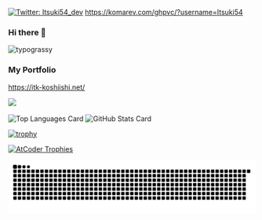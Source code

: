 [![Twitter: Itsuki54_dev](https://img.shields.io/twitter/follow/Itsuki54_dev?style=social)](https://twitter.com/Itsuki54_dev)
https://komarev.com/ghpvc/?username=Itsuki54

### Hi there 👋

![typograssy](https://typograssy.deno.dev/api?text=Itsuki54)

### My Portfolio
https://itk-koshiishi.net/

![](https://github-profile-summary-cards.vercel.app/api/cards/profile-details?username=Itsuki54&theme=2077&count_private=true)

<div align="left">
  <img src="https://github-readme-stats.vercel.app/api/top-langs/?username=Itsuki54&layout=compact&theme=tokyonight&count_private=true" alt="Top Languages Card" width="35%" />
  <img src="https://github-readme-stats.vercel.app/api?username=Itsuki54&theme=tokyonight&count_private=true" alt="GitHub Stats Card" width="40%" />
</div>

[![trophy](https://github-profile-trophy.vercel.app/?username=Itsuki54&theme=onedark&count_private=true)](https://github-profile-trophy.vercel.app/?username=Itsuki54&theme=tokyonight)

[![AtCoder Trophies](https://atcoder-trophies.vercel.app/api/v1/atcoder?username=itsuki_54&theme=monokai)](https://github.com/KATO-Hiro/AtCoderTrophies)

<picture>
  <source media="(prefers-color-scheme: dark)" srcset="./img/snake-dark.svg">
  <source media="(prefers-color-scheme: light)" srcset="./img/snake.svg">
  <img alt="github contribution grid snake animation" src="./img/snake.svg">
</picture>

